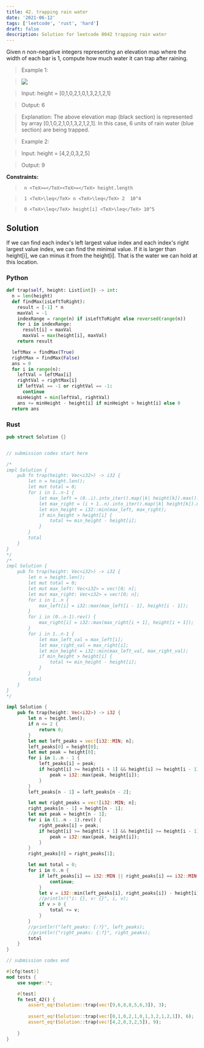 ```yaml
---
title: 42. trapping rain water
date: '2021-06-12'
tags: ['leetcode', 'rust', 'hard']
draft: false
description: Solution for leetcode 0042 trapping rain water
---
```


 

  Given n non-negative integers representing an elevation map where the width of each bar is 1, compute how much water it can trap after raining.

   

 >   Example 1:

 >   ![](https://assets.leetcode.com/uploads/2018/10/22/rainwatertrap.png)

 >   Input: height <TeX>=</TeX> [0,1,0,2,1,0,1,3,2,1,2,1]

 >   Output: 6

 >   Explanation: The above elevation map (black section) is represented by array [0,1,0,2,1,0,1,3,2,1,2,1]. In this case, 6 units of rain water (blue section) are being trapped.

  

 >   Example 2:

  

 >   Input: height <TeX>=</TeX> [4,2,0,3,2,5]

 >   Output: 9

  

   

  **Constraints:**

  

 >   	n <TeX>=</TeX><TeX>=</TeX> height.length

 >   	1 <TeX>\leq</TeX> n <TeX>\leq</TeX> 2  10^4

 >   	0 <TeX>\leq</TeX> height[i] <TeX>\leq</TeX> 10^5


## Solution
If we can find each index's left largest value index and each index's right largest value index, we can find the minimal value. If it is larger than height[i], we can minus it from the height[i]. That is the water we can hold at this location. 
### Python
```python
def trap(self, height: List[int]) -> int:
  n = len(height)
  def findMax(isLeftToRight):
    result = [-1] * n
    maxVal = -1
    indexRange = range(n) if isLeftToRight else reversed(range(n))
    for i in indexRange:
      result[i] = maxVal
      maxVal = max(height[i], maxVal)
    return result

  leftMax = findMax(True)
  rightMax = findMax(False)
  ans = 0
  for i in range(n):
    leftVal = leftMax[i]
    rightVal = rightMax[i]
    if leftVal == -1 or rightVal == -1:
      continue
    minHeight = min(leftVal, rightVal)
    ans += minHeight - height[i] if minHeight > height[i] else 0
  return ans
```
### Rust
```rust
pub struct Solution {}


// submission codes start here

/*
impl Solution {
    pub fn trap(height: Vec<i32>) -> i32 {
        let n = height.len();
        let mut total = 0;
        for i in 1..n-1 {
            let max_left = (0..i).into_iter().map(|k| height[k]).max().unwrap();
            let max_right = (i + 1..n).into_iter().map(|k| height[k]).max().unwrap();
            let min_height = i32::min(max_left, max_right);
            if min_height > height[i] {
                total += min_height - height[i];
            }
        }
        total
    }
}
*/
/*
impl Solution {
    pub fn trap(height: Vec<i32>) -> i32 {
        let n = height.len();
        let mut total = 0;
        let mut max_left: Vec<i32> = vec![0; n];
        let mut max_right: Vec<i32> = vec![0; n];
        for i in 1..n {
            max_left[i] = i32::max(max_left[i - 1], height[i - 1]);
        }
        for i in (0..n-1).rev() {
            max_right[i] = i32::max(max_right[i + 1], height[i + 1]);
        }
        for i in 1..n-1 {
            let max_left_val = max_left[i];
            let max_right_val = max_right[i];
            let min_height = i32::min(max_left_val, max_right_val);
            if min_height > height[i] {
                total += min_height - height[i];
            }
        }
        total
    }
}
*/

impl Solution {
    pub fn trap(height: Vec<i32>) -> i32 {
        let n = height.len();
        if n <= 2 {
            return 0;
        }
        let mut left_peaks = vec![i32::MIN; n];
        left_peaks[0] = height[0];
        let mut peak = height[0];
        for i in 1..n - 1 {
            left_peaks[i] = peak;
            if height[i] >= height[i + 1] && height[i] >= height[i - 1] {
                peak = i32::max(peak, height[i]);
            }
        }
        left_peaks[n - 1] = left_peaks[n - 2];

        let mut right_peaks = vec![i32::MIN; n];
        right_peaks[n - 1] = height[n - 1];
        let mut peak = height[n - 1];
        for i in (1..n - 1).rev() {
            right_peaks[i] = peak;
            if height[i] >= height[i + 1] && height[i] >= height[i - 1] {
                peak = i32::max(peak, height[i]);
            }
        }
        right_peaks[0] = right_peaks[1];

        let mut total = 0;
        for i in 0..n {
            if left_peaks[i] == i32::MIN || right_peaks[i] == i32::MIN {
                continue;
            }
            let v = i32::min(left_peaks[i], right_peaks[i]) - height[i];
            //println!("i: {}, v: {}", i, v);
            if v > 0 {
                total += v;
            }
        }
        //println!("left_peaks: {:?}", left_peaks);
        //println!("right_peaks: {:?}", right_peaks);
        total
    }
}

// submission codes end

#[cfg(test)]
mod tests {
    use super::*;

    #[test]
    fn test_42() {
        assert_eq!(Solution::trap(vec![9,6,8,8,5,6,3]), 3);
        
        assert_eq!(Solution::trap(vec![0,1,0,2,1,0,1,3,2,1,2,1]), 6);
        assert_eq!(Solution::trap(vec![4,2,0,3,2,5]), 9);
        
    }
}

```
